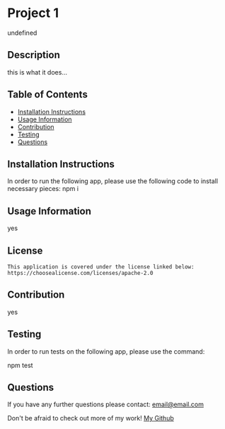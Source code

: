 # Project 1

undefined

## Description

this is what it does...

## Table of Contents
* [Installation Instructions](#installation)
* [Usage Information](#usage-information)
* [Contribution](#contribution)
* [Testing](#Testing)
* [Questions](#Questions)

## Installation Instructions

In order to run the following app, please use the following code to install necessary pieces:
npm i

## Usage Information

yes 

## License
    
    This application is covered under the license linked below:
    https://choosealicense.com/licenses/apache-2.0

## Contribution

yes

## Testing

In order to run tests on the following app, please use the command:

npm test

## Questions

If you have any further questions please contact: email@email.com

Don't be afraid to check out more of my work! [My Github](https://github.com/tyomoto/)

